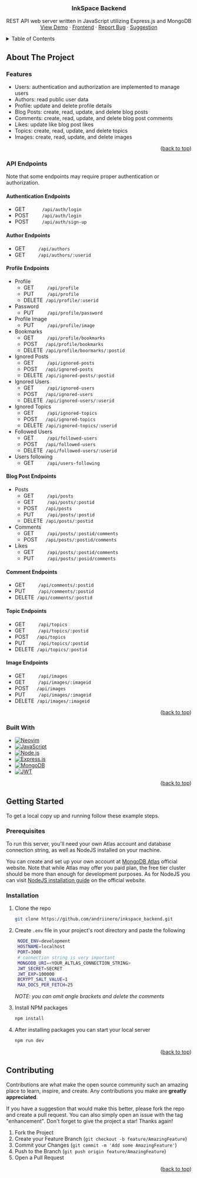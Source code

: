 <a name="readme-top"></a>


<!-- PROJECT LOGO -->
<div align="center">
<h3 align="center">InkSpace Backend</h3>

  <p align="center">
    REST API web server written in JavaScript utilizing Express.js and MongoDB
    <br />
    <a href="https://inkspace-alpha.vercel.app">View Demo</a>
    ·
    <a href="https://github.com/andriinero/inkspace">Frontend</a>
    ·
    <a href="https://github.com/andriinero/inkspace_backend/issues/new">Report Bug</a>
    ·
    <a href="https://github.com/andriinero/inkspace_backend/issues/new">Suggestion</a>  </p>
</div>


<!-- TABLE OF CONTENTS -->
<details>
  <summary>Table of Contents</summary>
  <ol>
    <li>
      <a href="#about-the-project">About The Project</a>
      <ul>
        <li><a href="#features">Features</a></li>
        <li><a href="#api-endpoints">API Endpoints</a></li>
        <li><a href="#built-with">Built With</a></li>
      </ul>
    </li>
    <li>
      <a href="#getting-started">Getting Started</a>
      <ul>
        <li><a href="#prerequisites">Prerequisites</a></li>
        <li><a href="#installation">Installation</a></li>
      </ul>
    </li>
    <li><a href="#contributing">Contributing</a></li>
  </ol>
</details>


<!-- ABOUT THE PROJECT -->
## About The Project
### Features
- Users: authentication and authorization are implemented to manage users
- Authors: read public user data
- Profile: update and delete profile details
- Blog Posts: create, read, update, and delete blog posts
- Comments: create, read, update, and delete blog post comments
- Likes: update like blog post likes
- Topics: create, read, update, and delete topics
- Images: create, read, update, and delete images

<p align="right">(<a href="#readme-top">back to top</a>)</p>

### API Endpoints
Note that some endpoints may require proper authentication or authorization.

#### Authentication Endpoints
- GET &emsp;&emsp;&emsp;`/api/auth/login`
- POST &emsp;&emsp; `/api/auth/login`
- POST &emsp;&emsp; `/api/auth/sign-up`

#### Author Endpoints

- GET  &emsp;&emsp; `/api/authors`
- GET  &emsp;&emsp; `/api/authors/:userid`

#### Profile Endpoints
- Profile
  - GET &emsp;&emsp; `/api/profile`
  - PUT &emsp;&emsp; `/api/profile`
  - DELETE &nbsp;`/api/profile/:userid`
- Password
  - PUT &emsp;&emsp; `/api/profile/password`
- Profile Image
  - PUT &emsp;&emsp; `/api/profile/image`
- Bookmarks
  - GET &emsp;&emsp; `/api/profile/bookmarks`
  - POST &emsp; `/api/profile/bookmarks`
  - DELETE &nbsp;`/api/profile/boormarks/:postid`
- Ignored Posts
  - GET &emsp;&emsp; `/api/ignored-posts`
  - POST &emsp; `/api/ignored-posts`
  - DELETE &nbsp;`/api/ignored-posts/:postid`
- Ignored Users
  - GET &emsp;&emsp; `/api/ignored-users`
  - POST &emsp; `/api/ignored-users`
  - DELETE &nbsp;`/api/ignored-users/:userid`
- Ignored Topics
  - GET &emsp;&emsp; `/api/ignored-topics`
  - POST &emsp; `/api/ignored-topics`
  - DELETE &nbsp;`/api/ignored-topics/:userid`
- Followed Users
  - GET &emsp;&emsp; `/api/followed-users`
  - POST &emsp; `/api/followed-users`
  - DELETE &nbsp;`/api/followed-users/:userid`
- Users following
  - GET &emsp;&emsp; `/api/users-following`

#### Blog Post Endpoints
- Posts
  - GET &emsp;&emsp; `/api/posts`
  - GET &emsp;&emsp; `/api/posts/:postid`
  - POST &emsp; `/api/posts`
  - PUT &emsp;&emsp; `/api/posts/:postid`
  - DELETE &nbsp;`/api/posts/:postid`
- Comments
  - GET &emsp;&emsp; `/api/posts/:postid/comments`
  - POST &emsp; `/api/posts/:postid/comments`
- Likes
  - GET &emsp;&emsp; `/api/posts/:postid/comments`
  - PUT &emsp;&emsp; `/api/posts/:posid/comments`

#### Comment Endpoints

- GET &emsp;&emsp; `/api/comments/:postid`
- PUT &emsp;&emsp; `/api/comments/:postid`
- DELETE &nbsp;`/api/comments/:postid`
#### Topic Endpoints
- GET &emsp;&emsp; `/api/topics`
- GET &emsp;&emsp; `/api/topics/:postid`
- POST &emsp; `/api/topics`
- PUT &emsp;&emsp; `/api/topics/:postid`
- DELETE &nbsp;`/api/topics/:postid`

#### Image Endpoints
- GET &emsp;&emsp; `/api/images`
- GET &emsp;&emsp; `/api/images/:imageid`
- POST &emsp; `/api/images`
- PUT &emsp;&emsp; `/api/images/:imageid`
- DELETE &nbsp;`/api/images/:imageid`

<p align="right">(<a href="#readme-top">back to top</a>)</p>

### Built With
- [![Neovim][Neovim]][Neovim-url]
- [![JavaScript][JavaScript]][JavaScript-url]
- [![Node.js][NodeJS]][NodeJS-url]
- [![Express.js][Express]][Express-url]
- [![MongoDB][MongoDB]][MongoDB-url]
- [![JWT][JWT]][JWT-url]

<p align="right">(<a href="#readme-top">back to top</a>)</p>


<!-- GETTING STARTED -->

## Getting Started
To get a local copy up and running follow these example steps.
### Prerequisites
To run this server, you'll need your own Atlas account and database connection string, as well as NodeJS installed on your machine.

You can create and set up your own account at [MongoDB Atlas](https://www.mongodb.com/en-us/cloud/atlas/register) official website. Note that while Atlas may offer you paid plan, the free tier cluster should be more than enough for development purposes.
As for NodeJS you can visit [NodeJS installation guide](https://nodejs.org/en/download/package-manager) on the official website.

### Installation
1. Clone the repo
   ```sh
   git clone https://github.com/andriinero/inkspace_backend.git
   ```
2. Create `.env` file in your project's root directory and paste the following
   ```sh
    NODE_ENV=development
    HOSTNAME=localhost
    PORT=3000
    # connection string is very important
    MONGODB_URI=<YOUR_ALTLAS_CONNECTION_STRING>
    JWT_SECRET=SECRET
    JWT_EXP=100000
    BCRYPT_SALT_VALUE=1
    MAX_DOCS_PER_FETCH=25
   ```
    *NOTE: you can omit angle brackets and delete the comments*

3. Install NPM packages
   ```sh
   npm install
   ```
4. After installing packages you can start your local server
   ```sh
   npm run dev
   ```
   
<p align="right">(<a href="#readme-top">back to top</a>)</p>


<!-- CONTRIBUTING -->

## Contributing
Contributions are what make the open source community such an amazing place to learn, inspire, and create. Any contributions you make are **greatly appreciated**.

If you have a suggestion that would make this better, please fork the repo and create a pull request. You can also simply open an issue with the tag "enhancement".
Don't forget to give the project a star! Thanks again!

1. Fork the Project
2. Create your Feature Branch (`git checkout -b feature/AmazingFeature`)
3. Commit your Changes (`git commit -m 'Add some AmazingFeature'`)
4. Push to the Branch (`git push origin feature/AmazingFeature`)
5. Open a Pull Request

<p align="right">(<a href="#readme-top">back to top</a>)</p>


<!-- MARKDOWN LINKS & IMAGES -->
[Neovim]: https://img.shields.io/badge/NeoVim-%2357A143.svg?&style=for-the-badge&logo=neovim&logoColor=white
[Neovim-url]: https://neovim.io/
[JavaScript]: https://img.shields.io/badge/javascript-%23323330.svg?style=for-the-badge&logo=javascript&logoColor=%23F7DF1E
[JavaScript-url]: https://developer.mozilla.org/en-US/docs/Web/JavaScript
[JWT]: https://img.shields.io/badge/JWT-black?style=for-the-badge&logo=JSON%20web%20tokens
[JWT-url]: https://jwt.io/introduction
[NodeJS]: https://img.shields.io/badge/node.js-6DA55F?style=for-the-badge&logo=node.js&logoColor=white
[NodeJS-url]: https://nodejs.org/
[Express]: https://img.shields.io/badge/express.js-%23404d59.svg?style=for-the-badge&logo=express&logoColor=%2361DAFB
[Express-url]: https://expressjs.com/
[MongoDB]: https://img.shields.io/badge/MongoDB-%234ea94b.svg?style=for-the-badge&logo=mongodb&logoColor=white
[MongoDB-url]: https://www.mongodb.com/
